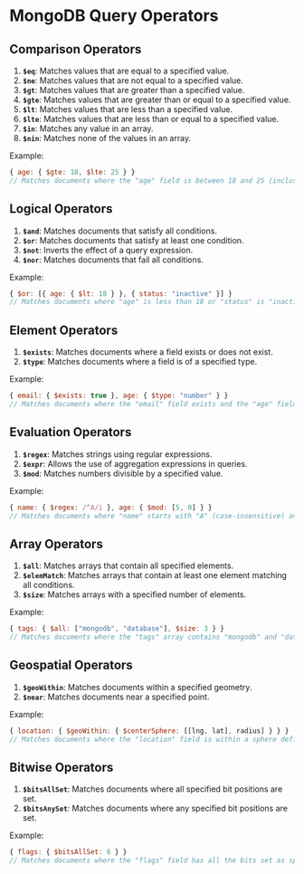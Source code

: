 # MongoDB Query Operators

## Comparison Operators

1. **`$eq`**: Matches values that are equal to a specified value.
2. **`$ne`**: Matches values that are not equal to a specified value.
3. **`$gt`**: Matches values that are greater than a specified value.
4. **`$gte`**: Matches values that are greater than or equal to a specified value.
5. **`$lt`**: Matches values that are less than a specified value.
6. **`$lte`**: Matches values that are less than or equal to a specified value.
7. **`$in`**: Matches any value in an array.
8. **`$nin`**: Matches none of the values in an array.

Example:

```javascript
{ age: { $gte: 18, $lte: 25 } } 
// Matches documents where the "age" field is between 18 and 25 (inclusive).
```

## Logical Operators

1. **`$and`**: Matches documents that satisfy all conditions.
2. **`$or`**: Matches documents that satisfy at least one condition.
3. **`$not`**: Inverts the effect of a query expression.
4. **`$nor`**: Matches documents that fail all conditions.

Example:

```javascript
{ $or: [{ age: { $lt: 18 } }, { status: "inactive" }] }
// Matches documents where "age" is less than 18 or "status" is "inactive".
```

## Element Operators

1. **`$exists`**: Matches documents where a field exists or does not exist.
2. **`$type`**: Matches documents where a field is of a specified type.

Example:

```javascript
{ email: { $exists: true }, age: { $type: "number" } }
// Matches documents where the "email" field exists and the "age" field is of type "number".
```

## Evaluation Operators

1. **`$regex`**: Matches strings using regular expressions.
2. **`$expr`**: Allows the use of aggregation expressions in queries.
3. **`$mod`**: Matches numbers divisible by a specified value.

Example:

```javascript
{ name: { $regex: /^A/i }, age: { $mod: [5, 0] } }
// Matches documents where "name" starts with "A" (case-insensitive) and "age" is divisible by 5.
```

## Array Operators

1. **`$all`**: Matches arrays that contain all specified elements.
2. **`$elemMatch`**: Matches arrays that contain at least one element matching all conditions.
3. **`$size`**: Matches arrays with a specified number of elements.

Example:

```javascript
{ tags: { $all: ["mongodb", "database"], $size: 3 } }
// Matches documents where the "tags" array contains "mongodb" and "database" and has exactly 3 elements.
```

## Geospatial Operators

1. **`$geoWithin`**: Matches documents within a specified geometry.
2. **`$near`**: Matches documents near a specified point.

Example:

```javascript
{ location: { $geoWithin: { $centerSphere: [[lng, lat], radius] } } }
// Matches documents where the "location" field is within a sphere defined by the center point [lng, lat] and the radius.
```

## Bitwise Operators

1. **`$bitsAllSet`**: Matches documents where all specified bit positions are set.
2. **`$bitsAnySet`**: Matches documents where any specified bit positions are set.

Example:

```javascript
{ flags: { $bitsAllSet: 6 } }
// Matches documents where the "flags" field has all the bits set as specified by the value 6.
```
